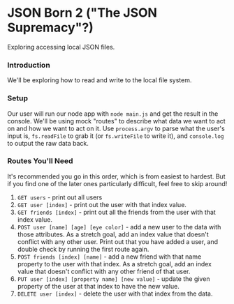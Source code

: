 # JSON Born 2 ("The JSON Supremacy"?)

Exploring accessing local JSON files.


### Introduction

We'll be exploring how to read and write to the local file system.


### Setup

Our user will run our node app with `node main.js` and get the result in the console. We'll be using mock "routes" to describe what data we want to act on and how we want to act on it. Use `process.argv` to parse what the user's input is, `fs.readFile` to grab it (or `fs.writeFile` to write it), and `console.log` to output the raw data back.


### Routes You'll Need

It's recommended you go in this order, which is from easiest to hardest. But if you find one of the later ones particularly difficult, feel free to skip around!

1. `GET users` - print out all users
2. `GET user [index]` - print out the user with that index value.
3. `GET friends [index]` - print out all the friends from the user with that index value.
4. `POST user [name] [age] [eye color]` - add a new user to the data with those attributes. As a stretch goal, add an index value that doesn't conflict with any other user. Print out that you have added a user, and double check by running the first route again.
5. `POST friends [index] [name]` - add a new friend with that name property to the user with that index. As a stretch goal, add an index value that doesn't conflict with any other friend of that user.
6. `PUT user [index] [property name] [new value]` - update the given property of the  user at that index to have the new value.
7. `DELETE user [index]` - delete the user with that index from the data.